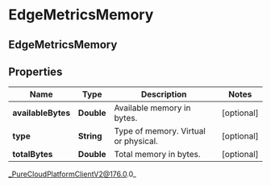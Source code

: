 # EdgeMetricsMemory

## EdgeMetricsMemory

## Properties

|Name | Type | Description | Notes|
|------------ | ------------- | ------------- | -------------|
| **availableBytes** | **Double** | Available memory in bytes. | [optional] |
| **type** | **String** | Type of memory. Virtual or physical. | [optional] |
| **totalBytes** | **Double** | Total memory in bytes. | [optional] |



_PureCloudPlatformClientV2@176.0.0_
